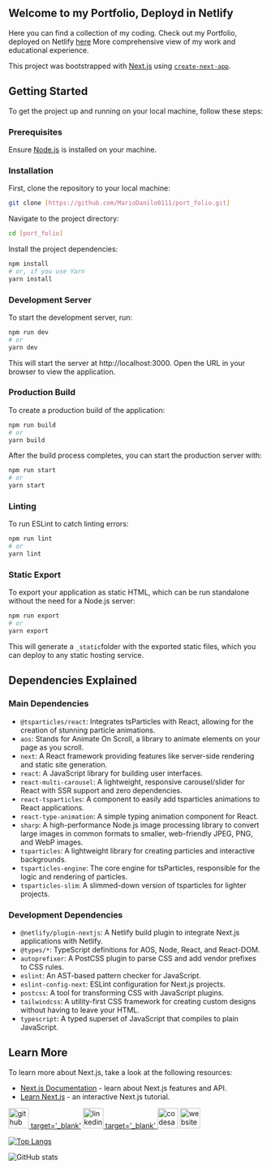 ## Welcome to my Portfolio, Deployd in Netlify

Here you can find a collection of my coding.
Check out my Portfolio, deployed on Netlify [here](https://mariodanilo0111.netlify.app)
More comprehensive view of my work and educational experience.

This project was bootstrapped with [Next.js](https://nextjs.org/) using [`create-next-app`](https://github.com/vercel/next.js/tree/canary/packages/create-next-app).

## Getting Started

To get the project up and running on your local machine, follow these steps:

### Prerequisites

Ensure [Node.js](https://nodejs.org/) is installed on your machine.

### Installation

First, clone the repository to your local machine:

```bash
git clone [https://github.com/MarioDanilo0111/port_folio.git]
```

Navigate to the project directory:

```bash
cd [port_folio]
```

Install the project dependencies:

```bash
npm install
# or, if you use Yarn
yarn install
```

### Development Server

To start the development server, run:

```bash
npm run dev
# or
yarn dev
```

This will start the server at http://localhost:3000. Open the URL in your browser to view
the application.

### Production Build

To create a production build of the application:

```bash
npm run build
# or
yarn build
```

After the build process completes, you can start the production server with:

```bash
npm run start
# or
yarn start
```

### Linting

To run ESLint to catch linting errors:

```bash
npm run lint
# or
yarn lint
```

### Static Export

To export your application as static HTML, which can be run standalone without the need for
a Node.js server:

```bash
npm run export
# or
yarn export
```

This will generate a `_static`folder with the exported static files, which you can deploy to any
static hosting service.

## Dependencies Explained

### Main Dependencies

- `@tsparticles/react`: Integrates tsParticles with React, allowing for the creation of stunning particle animations.
- `aos`: Stands for Animate On Scroll, a library to animate elements on your page as you scroll.
- `next`: A React framework providing features like server-side rendering and static site generation.
- `react`: A JavaScript library for building user interfaces.
- `react-multi-carousel`: A lightweight, responsive carousel/slider for React with SSR support and zero dependencies.
- `react-tsparticles`: A component to easily add tsparticles animations to React applications.
- `react-type-animation`: A simple typing animation component for React.
- `sharp`: A high-performance Node.js image processing library to convert large images in common formats
  to smaller, web-friendly JPEG, PNG, and WebP images.
- `tsparticles`: A lightweight library for creating particles and interactive backgrounds.
- `tsparticles-engine`: The core engine for tsParticles, responsible for the logic and rendering of particles.
- `tsparticles-slim`: A slimmed-down version of tsparticles for lighter projects.

### Development Dependencies

- `@netlify/plugin-nextjs`: A Netlify build plugin to integrate Next.js applications with Netlify.
- `@types/*`: TypeScript definitions for AOS, Node, React, and React-DOM.
- `autoprefixer`: A PostCSS plugin to parse CSS and add vendor prefixes to CSS rules.
- `eslint`: An AST-based pattern checker for JavaScript.
- `eslint-config-next`: ESLint configuration for Next.js projects.
- `postcss`: A tool for transforming CSS with JavaScript plugins.
- `tailwindcss`: A utility-first CSS framework for creating custom designs without having to leave your HTML.
- `typescript`: A typed superset of JavaScript that compiles to plain JavaScript.

## Learn More

To learn more about Next.js, take a look at the following resources:

- [Next.js Documentation](https://nextjs.org/docs) - learn about Next.js features and API.
- [Learn Next.js](https://nextjs.org/learn) - an interactive Next.js tutorial.

[<img src='https://cdn.jsdelivr.net/npm/simple-icons@3.0.1/icons/github.svg' alt='github' height='40' color='#fff'> target='\_blank'](https://github.com/MarioDanilo0111) [<img src='https://cdn.jsdelivr.net/npm/simple-icons@3.0.1/icons/linkedin.svg' alt='linkedin' height='40' > target='\_blank' ](https://www.linkedin.com/in/mario-fernandez-a613b470/) [<img src='https://cdn.jsdelivr.net/npm/simple-icons@3.0.1/icons/codesandbox.svg' alt='codesandbox' height='40'>](https://codesandbox.io/u/https://codesandbox.io/u/MarioDanilo0111) [<img src='https://cdn.jsdelivr.net/npm/simple-icons@3.0.1/icons/icloud.svg' alt='website' height='40'>](https://github.com/MarioDanilo0111)

[![Top Langs](https://github-readme-stats.vercel.app/api/top-langs/?username=MarioDanilo0111)](https://github.com/anuraghazra/github-readme-stats)

![GitHub stats](https://github-readme-stats.vercel.app/api?username=MarioDanilo0111&show_icons=true&count_private=true)
